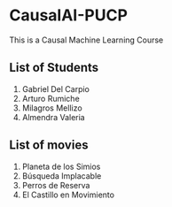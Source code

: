 # CausalAI-PUCP
This is a Causal Machine Learning Course

## List of Students
1. Gabriel Del Carpio
2. Arturo Rumiche
3. Milagros Mellizo
4. Almendra Valeria

## List of movies
1. Planeta de los Simios
2. Búsqueda Implacable
3. Perros de Reserva
4. El Castillo en Movimiento
